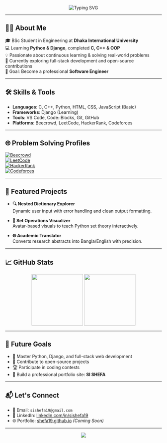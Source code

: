 <!-- 🌟 Animated SVG Header -->
<p align="center">
  <img src="https://readme-typing-svg.demolab.com?font=Fira+Code&weight=500&size=24&pause=1000&color=F75C7E&center=true&vCenter=true&multiline=true&width=600&height=80&lines=Hi+I'm+Shefa+%F0%9F%91%8B;Aspiring+Software+Engineer+from+Dhaka+%F0%9F%87%A9%F0%9F%87%B0;Problem+Solver+%7C+Python+%7C+Django+Learner+%F0%9F%A7%91%E2%80%8D%F0%9F%92%BB" alt="Typing SVG" />
</p>

---

## 👨‍💻 About Me

🎓 BSc Student in Engineering at **Dhaka International University**  
💻 Learning **Python & Django**, completed **C, C++ & OOP**  
💡 Passionate about continuous learning & solving real-world problems  
🌱 Currently exploring full-stack development and open-source contributions  
🎯 Goal: Become a professional **Software Engineer**

---

## 🛠️ Skills & Tools

- **Languages**: C, C++, Python, HTML, CSS, JavaScript (Basic)  
- **Frameworks**: Django (Learning)  
- **Tools**: VS Code, Code::Blocks, Git, GitHub  
- **Platforms**: Beecrowd, LeetCode, HackerRank, Codeforces

---

## 🌐 Problem Solving Profiles

[![Beecrowd](https://img.shields.io/badge/Beecrowd-sishefa19-blue)](https://judge.beecrowd.com/en/profile/1066526)  
[![LeetCode](https://img.shields.io/badge/LeetCode-shefa19-orange)](https://leetcode.com/u/shefa19/)  
[![HackerRank](https://img.shields.io/badge/HackerRank-sishefa19-green)](https://www.hackerrank.com/profile/sishefa19)  
[![Codeforces](https://img.shields.io/badge/Codeforces-Shefa19-yellow)](https://codeforces.com/profile/Shefa19)

---

## 📌 Featured Projects

- **🔍 Nested Dictionary Explorer**  
  Dynamic user input with error handling and clean output formatting.

- **🧠 Set Operations Visualizer**  
  Avatar-based visuals to teach Python set theory interactively.

- **🌐 Academic Translator**  
  Converts research abstracts into Bangla/English with precision.

---

## 📈 GitHub Stats

<p align="center">
  <img src="https://github-readme-stats.vercel.app/api?username=shefa19&show_icons=true&theme=radical" height="165">
  <img src="https://github-readme-stats.vercel.app/api/top-langs/?username=shefa19&layout=compact&theme=radical" height="165">
</p>

---

## 🚀 Future Goals

- 🧠 Master Python, Django, and full-stack web development  
- 🌟 Contribute to open-source projects  
- 🏆 Participate in coding contests  
- 💼 Build a professional portfolio site: **SI SHEFA**

---

## 📬 Let's Connect

- 📧 Email: `sishefa19@gmail.com`  
- 💼 LinkedIn: [linkedin.com/in/sishefa19](https://www.linkedin.com/in/sishefa19/)  
- 🌐 Portfolio: [shefa19.github.io](https://shefa19.github.io) *(Coming Soon)*

---

<!-- 🌈 Footer Wave -->
<p align="center">
  <img src="https://capsule-render.vercel.app/api?type=waving&color=gradient&height=100&section=footer"/>
</p>
